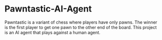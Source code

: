 # Pawntastic-AI-Agent
Pawntastic is a variant of chess where players have only pawns. The winner is the first player to get one pawn to the other end of the board. This project is an AI agent that plays against a human agent.
